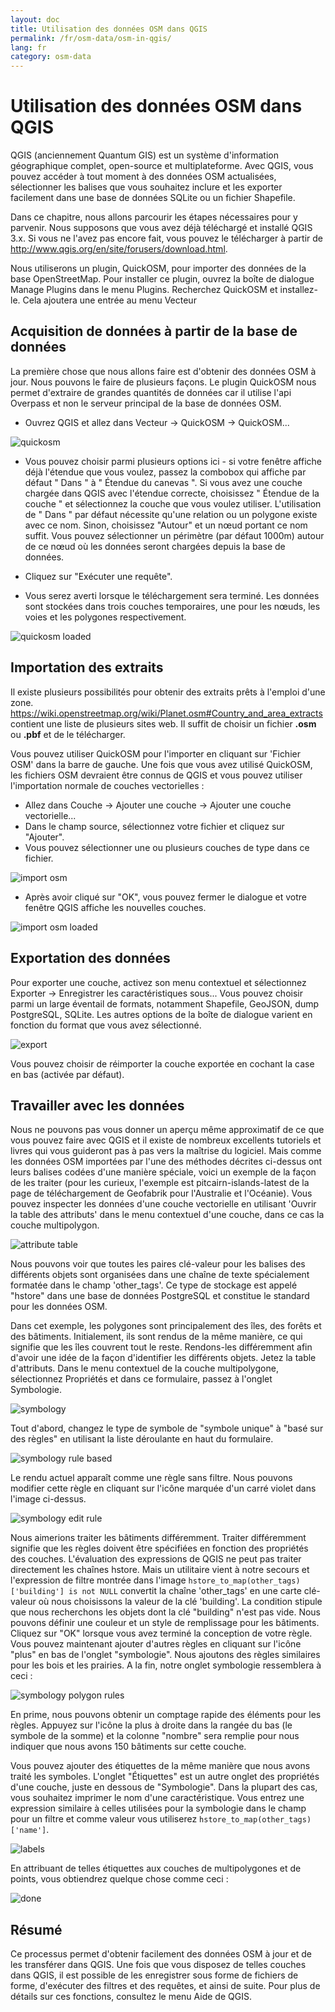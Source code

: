 ```yaml
---
layout: doc
title: Utilisation des données OSM dans QGIS
permalink: /fr/osm-data/osm-in-qgis/
lang: fr
category: osm-data
---
```


Utilisation des données OSM dans QGIS
=================


QGIS (anciennement Quantum GIS) est un système d'information géographique complet, open-source et multiplateforme. Avec QGIS, vous pouvez accéder à tout moment à des données OSM actualisées, sélectionner les balises que vous souhaitez inclure et les exporter facilement dans une base de données SQLite ou un fichier Shapefile.  

Dans ce chapitre, nous allons parcourir les étapes nécessaires pour y parvenir. Nous supposons que vous avez déjà téléchargé et installé QGIS 3.x. Si vous ne l'avez pas encore fait, vous pouvez le télécharger à partir de <http://www.qgis.org/en/site/forusers/download.html>.  

Nous utiliserons un plugin, QuickOSM, pour importer des données de la base OpenStreetMap. Pour installer ce plugin, ouvrez la boîte de dialogue Manage Plugins dans le menu Plugins. Recherchez QuickOSM et installez-le. Cela ajoutera une entrée au menu Vecteur  

Acquisition de données à partir de la base de données
---------------------------

La première chose que nous allons faire est d'obtenir des données OSM à jour. Nous pouvons le faire de plusieurs façons. Le plugin QuickOSM nous permet d'extraire de grandes quantités de données car il utilise l'api Overpass et non le serveur principal de la base de données OSM.

- Ouvrez QGIS et allez dans Vecteur -> QuickOSM -> QuickOSM...  

![quickosm][]

- Vous pouvez choisir parmi plusieurs options ici - si votre fenêtre affiche déjà l'étendue que vous voulez, passez la combobox qui affiche par défaut " Dans " à " Étendue du canevas ". Si vous avez une couche chargée dans QGIS avec l'étendue correcte, choisissez " Étendue de la couche " et sélectionnez la couche que vous voulez utiliser. L'utilisation de " Dans " par défaut nécessite qu'une relation ou un polygone existe avec ce nom. Sinon, choisissez "Autour" et un nœud portant ce nom suffit. Vous pouvez sélectionner un périmètre (par défaut 1000m) autour de ce nœud où les données seront chargées depuis la base de données.

- Cliquez sur "Exécuter une requête".  
- Vous serez averti lorsque le téléchargement sera terminé. Les données sont stockées dans trois couches temporaires, une pour les nœuds, les voies et les polygones respectivement.

![quickosm loaded][]


Importation des extraits
---------------------------

Il existe plusieurs possibilités pour obtenir des extraits prêts à l'emploi d'une zone. <https://wiki.openstreetmap.org/wiki/Planet.osm#Country_and_area_extracts> contient une liste de plusieurs sites web. Il suffit de choisir un fichier **.osm** ou **.pbf** et de le télécharger. 

Vous pouvez utiliser QuickOSM pour l'importer en cliquant sur 'Fichier OSM' dans la barre de gauche. Une fois que vous avez utilisé QuickOSM, les fichiers OSM devraient être connus de QGIS et vous pouvez utiliser l'importation normale de couches vectorielles :

- Allez dans Couche -> Ajouter une couche -> Ajouter une couche vectorielle...  
- Dans le champ source, sélectionnez votre fichier et cliquez sur "Ajouter".  
- Vous pouvez sélectionner une ou plusieurs couches de type dans ce fichier.  

![import osm][]  

- Après avoir cliqué sur "OK", vous pouvez fermer le dialogue et votre fenêtre QGIS affiche les nouvelles couches.  
  

![import osm loaded][]  


Exportation des données
--------------

Pour exporter une couche, activez son menu contextuel et sélectionnez Exporter -> Enregistrer les caractéristiques sous...
Vous pouvez choisir parmi un large éventail de formats, notamment Shapefile, GeoJSON, dump PostgreSQL, SQLite. Les autres options de la boîte de dialogue varient en fonction du format que vous avez sélectionné.

![export][]  

Vous pouvez choisir de réimporter la couche exportée en cochant la case en bas (activée par défaut).

Travailler avec les données
--------------------

Nous ne pouvons pas vous donner un aperçu même approximatif de ce que vous pouvez faire avec QGIS et il existe de nombreux excellents tutoriels et livres qui vous guideront pas à pas vers la maîtrise du logiciel. Mais comme les données OSM importées par l'une des méthodes décrites ci-dessus ont leurs balises codées d'une manière spéciale, voici un exemple de la façon de les traiter (pour les curieux, l'exemple est pitcairn-islands-latest de la page de téléchargement de Geofabrik pour l'Australie et l'Océanie). Vous pouvez inspecter les données d'une couche vectorielle en utilisant 'Ouvrir la table des attributs' dans le menu contextuel d'une couche, dans ce cas la couche multipolygon.

![attribute table][]

Nous pouvons voir que toutes les paires clé-valeur pour les balises des différents objets sont organisées dans une chaîne de texte spécialement formatée dans le champ 'other_tags'. Ce type de stockage est appelé "hstore" dans une base de données PostgreSQL et constitue le standard pour les données OSM.

Dans cet exemple, les polygones sont principalement des îles, des forêts et des bâtiments. Initialement, ils sont rendus de la même manière, ce qui signifie que les îles couvrent tout le reste. Rendons-les différemment afin d'avoir une idée de la façon d'identifier les différents objets. Jetez la table d'attributs. Dans le menu contextuel de la couche multipolygone, sélectionnez Propriétés et dans ce formulaire, passez à l'onglet Symbologie. 

![symbology][]

Tout d'abord, changez le type de symbole de "symbole unique" à "basé sur des règles" en utilisant la liste déroulante en haut du formulaire. 

![symbology rule based][]

Le rendu actuel apparaît comme une règle sans filtre. Nous pouvons modifier cette règle en cliquant sur l'icône marquée d'un carré violet dans l'image ci-dessus.

![symbology edit rule][]

Nous aimerions traiter les bâtiments différemment. Traiter différemment signifie que les règles doivent être spécifiées en fonction des propriétés des couches. L'évaluation des expressions de QGIS ne peut pas traiter directement les chaînes hstore. Mais un utilitaire vient à notre secours et l'expression de filtre montrée dans l'image `hstore_to_map(other_tags)['building'] is not NULL` convertit la chaîne 'other_tags' en une carte clé-valeur où nous choisissons la valeur de la clé 'building'. La condition stipule que nous recherchons les objets dont la clé "building" n'est pas vide. Nous pouvons définir une couleur et un style de remplissage pour les bâtiments. Cliquez sur "OK" lorsque vous avez terminé la conception de votre règle. Vous pouvez maintenant ajouter d'autres règles en cliquant sur l'icône "plus" en bas de l'onglet "symbologie". Nous ajoutons des règles similaires pour les bois et les prairies. A la fin, notre onglet symbologie ressemblera à ceci :

![symbology polygon rules][]

En prime, nous pouvons obtenir un comptage rapide des éléments pour les règles. Appuyez sur l'icône la plus à droite dans la rangée du bas (le symbole de la somme) et la colonne "nombre" sera remplie pour nous indiquer que nous avons 150 bâtiments sur cette couche.

Vous pouvez ajouter des étiquettes de la même manière que nous avons traité les symboles. L'onglet "Étiquettes" est un autre onglet des propriétés d'une couche, juste en dessous de "Symbologie". Dans la plupart des cas, vous souhaitez imprimer le nom d'une caractéristique. Vous entrez une expression similaire à celles utilisées pour la symbologie dans le champ pour un filtre et comme valeur vous utiliserez `hstore_to_map(other_tags)['name']`. 

![labels][]

En attribuant de telles étiquettes aux couches de multipolygones et de points, vous obtiendrez quelque chose comme ceci :

![done][]


Résumé
-------

Ce processus permet d'obtenir facilement des données OSM à jour et de les transférer dans QGIS. Une fois que vous disposez de telles couches dans QGIS, il est possible de les enregistrer sous forme de fichiers de forme, d'exécuter des filtres et des requêtes, et ainsi de suite. Pour plus de détails sur ces fonctions, consultez le menu Aide de QGIS.  


[quickosm]: /images/osm-data/qgis-quickosm.png
[quickosm loaded]: /images/osm-data/qgis-quickosm-loaded.png
[import osm]: /images/osm-data/qgis-import-osm.png
[import osm loaded]: /images/osm-data/qgis-import-osm-loaded.png
[export]: /images/osm-data/qgis-export.png
[attribute table]: /images/osm-data/qgis-layer-attributes.png
[symbology]: /images/osm-data/qgis-layer-symbology.png
[symbology rule based]: /images/osm-data/qgis-layer-symbology-rule.png
[symbology edit rule]: /images/osm-data/qgis-layer-symbology-edit-rule.png
[symbology polygon rules]: /images/osm-data/qgis-layer-symbology-poly-rules.png
[labels]: /images/osm-data/qgis-layer-labels.png
[done]: /images/osm-data/qgis-complete.png
